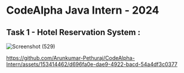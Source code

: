 # CodeAlpha Java Intern - 2024

## Task 1 - Hotel Reservation System :

![Screenshot (529)](https://github.com/Arunkumar-Pethuraj/CodeAlpha-Intern/assets/153414462/c1ec73ae-2128-44bb-ad46-929c7475424b)

https://github.com/Arunkumar-Pethuraj/CodeAlpha-Intern/assets/153414462/d696fa0e-dae9-4922-bacd-54a4df3c0377

<br>
